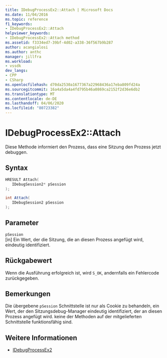 ```yaml
---
title: IDebugProcessEx2::Attach | Microsoft Docs
ms.date: 11/04/2016
ms.topic: reference
f1_keywords:
- IDebugProcessEx2::Attach
helpviewer_keywords:
- IDebugProcessEx2::Attach method
ms.assetid: f3334ed7-39bf-4d02-a338-36f567b9b287
author: acangialosi
ms.author: anthc
manager: jillfra
ms.workload:
- vssdk
dev_langs:
- CPP
- CSharp
ms.openlocfilehash: d70da2530a1677367a22968436a17eba809fd24a
ms.sourcegitcommit: 16a4a5da4a4fd795b46a0869ca2152f2d36e6db2
ms.translationtype: MT
ms.contentlocale: de-DE
ms.lasthandoff: 04/06/2020
ms.locfileid: "80723382"
---
```

# <a name="idebugprocessex2attach"></a>IDebugProcessEx2::Attach
Diese Methode informiert den Prozess, dass eine Sitzung den Prozess jetzt debuggen.

## <a name="syntax"></a>Syntax

```cpp
HRESULT Attach( 
   IDebugSession2* pSession
);
```

```csharp
int Attach(
   IDebugSession2 pSession
);
```

## <a name="parameters"></a>Parameter
`pSession`\
[in] Ein Wert, der die Sitzung, die an diesen Prozess angefügt wird, eindeutig identifiziert.

## <a name="return-value"></a>Rückgabewert
 Wenn die Ausführung erfolgreich ist, wird `S_OK`, andernfalls ein Fehlercode zurückgegeben.

## <a name="remarks"></a>Bemerkungen
 Die übergebene `pSession` Schnittstelle ist nur als Cookie zu behandeln, ein Wert, der den Sitzungsdebug-Manager eindeutig identifiziert, der an diesen Prozess angefügt wird. keine der Methoden auf der mitgelieferten Schnittstelle funktionsfähig sind.

## <a name="see-also"></a>Weitere Informationen
- [IDebugProcessEx2](../../../extensibility/debugger/reference/idebugprocessex2.md)

